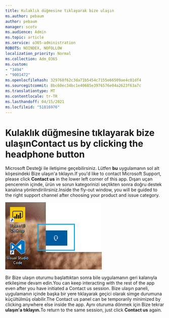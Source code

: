 ```yaml
---
title: Kulaklık düğmesine tıklayarak bize ulaşın
ms.author: pebaum
author: pebaum
manager: scotv
ms.audience: Admin
ms.topic: article
ms.service: o365-administration
ROBOTS: NOINDEX, NOFOLLOW
localization_priority: Normal
ms.collection: Adm_O365
ms.custom:
- "3494"
- "9001472"
ms.openlocfilehash: 329768f62c3da71b5454c7155e66509ae4c01df4
ms.sourcegitcommit: 8bc60ec34bc1e40685e3976576e04a2623f63a7c
ms.translationtype: MT
ms.contentlocale: tr-TR
ms.lasthandoff: 04/15/2021
ms.locfileid: "51816976"
---
```

# <a name="contact-us-by-clicking-the-headphone-button"></a><span data-ttu-id="677e8-102">Kulaklık düğmesine tıklayarak bize ulaşın</span><span class="sxs-lookup"><span data-stu-id="677e8-102">Contact us by clicking the headphone button</span></span>

<span data-ttu-id="677e8-103">Microsoft Desteği ile iletişime geçebilirsiniz. Lütfen **bu** uygulamanın sol alt köşesindeki Bize ulaşın'a tıklayın.</span><span class="sxs-lookup"><span data-stu-id="677e8-103">If you'd like to contact Microsoft Support, please click **Contact us** in the lower left corner of this app.</span></span> <span data-ttu-id="677e8-104">Dışarı uçan pencerenin içinde, ürün ve sorun kategorinizi seçtikten sonra doğru destek kanalına yönlendirilirsiniz.</span><span class="sxs-lookup"><span data-stu-id="677e8-104">Inside the fly-out window, you will be guided to the right support channel after choosing your product and issue category.</span></span>

![Kulaklık simgesine tıklayarak bizimle iletişime geçin.](media/contact-us-headphone-icon.png)

<span data-ttu-id="677e8-106">Bir Bize ulaşın oturumu başlattıktan sonra bile uygulamanın geri kalanıyla etkileşime devam edin.</span><span class="sxs-lookup"><span data-stu-id="677e8-106">You can keep interacting with the rest of the app even after you have initiated a Contact us session.</span></span> <span data-ttu-id="677e8-107">Bize ulaşın paneli, uygulamanın içinde başka bir yere tıklayarak geçici olarak simge durumuna küçültülmüş olabilir.</span><span class="sxs-lookup"><span data-stu-id="677e8-107">The Contact us panel can be temporarily minimized by clicking anywhere else inside the app.</span></span> <span data-ttu-id="677e8-108">Aynı oturuma dönmek için Bize tekrar **ulaşın'a tıklayın.**</span><span class="sxs-lookup"><span data-stu-id="677e8-108">To return to the same session, just click **Contact us** again.</span></span>
